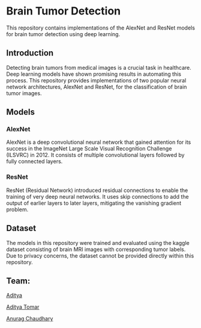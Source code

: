 # Brain Tumor Detection

This repository contains implementations of the AlexNet and ResNet models for brain tumor detection using deep learning.

## Introduction

Detecting brain tumors from medical images is a crucial task in healthcare. Deep learning models have shown promising results in automating this process. This repository provides implementations of two popular neural network architectures, AlexNet and ResNet, for the classification of brain tumor images.

## Models

### AlexNet

AlexNet is a deep convolutional neural network that gained attention for its success in the ImageNet Large Scale Visual Recognition Challenge (ILSVRC) in 2012. It consists of multiple convolutional layers followed by fully connected layers.

### ResNet

ResNet (Residual Network) introduced residual connections to enable the training of very deep neural networks. It uses skip connections to add the output of earlier layers to later layers, mitigating the vanishing gradient problem.

## Dataset

The models in this repository were trained and evaluated using the kaggle dataset consisting of brain MRI images with corresponding tumor labels. Due to privacy concerns, the dataset cannot be provided directly within this repository.

## Team:

[Aditya](https://github.com/BANZOM)

[Aditya Tomar](https://github.com/CodeX-Addy/)

[Anurag Chaudhary](https://github.com/Anurag1Chaudhary/)




